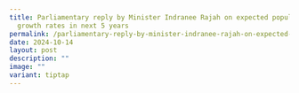 ```yaml
---
title: Parliamentary reply by Minister Indranee Rajah on expected population
  growth rates in next 5 years
permalink: /parliamentary-reply-by-minister-indranee-rajah-on-expected-population-growth-rates-in-next-5-years/
date: 2024-10-14
layout: post
description: ""
image: ""
variant: tiptap
---
```

